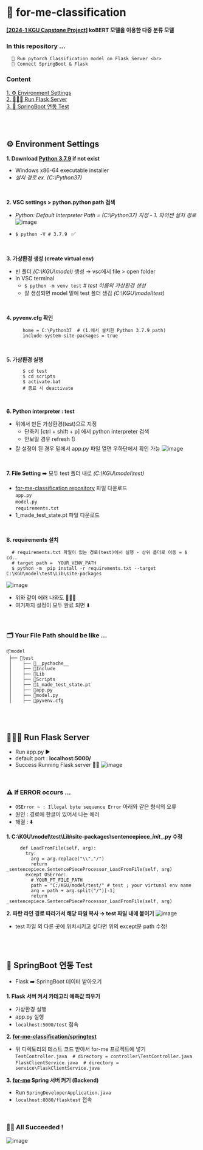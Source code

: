 # 🚩 for-me-classification
**[[2024-1 KGU Capstone Project]](https://github.com/Jhyunee/for-me) koBERT 모델을 이용한 다중 분류 모델** <br>

### In this repository ... <br>
      🚀 Run pytorch Classification model on Flask Server <br>
      🚀 Connect SpringBoot & Flask

### Content
  [1. ⚙️ Environment Settings](#%EF%B8%8F-environment-settings)  <br>
  [2. 🏃🏻‍♀️ Run Flask Server](#%EF%B8%8F-run-flask-server)  <br>
  [3. 🍃 SpringBoot 연동 Test](#-springBoot-연동-Test)

<br>
<br>

## ⚙️ Environment Settings

  **1. Download [Python 3.7.9](https://www.python.org/downloads/release/python-379/) if not exist** <br>
  * Windows x86-64 executable installer 
  * _설치 경로 ex. (C:\Python37)_

<br>
  
  **2. VSC settings > python.python path 검색** <br>
  * _Python: Default Interpreter Path = (C:\Python37) 지정 - 1. 파이썬 설치 경로_ <br>
  	![image](https://github.com/Jhyunee/for-me-classification/assets/104143072/806d9252-8df9-4bdd-a6c4-04881a5262a2)

  * `$ python -V # 3.7.9 ` ✅


<br>
  
  **3. 가상환경 생성 (create virtual env)**
  * 빈 폴더 _(C:\KGU\model)_ 생성 → vsc에서 file > open folder
  * In VSC terminal
    * `$ python -m venv test`  _# test 이름의 가상환경 생성_
    * 잘 생성되면 model 밑에 test 폴더 생김 _(C:\KGU\model\test)_

<br>
  
  **4. pyvenv.cfg 확인**
```
      home = C:\Python37  # (1.에서 설치한 Python 3.7.9 path)
      include-system-site-packages = true
```

<br>
  
  **5. 가상환경 실행**
```
      $ cd test
      $ cd scripts
      $ activate.bat
      # 종료 시 deactivate
```

<br>

  **6. Python interpreter : test**
  * 위에서 만든 가상환경(test)으로 지정
    * 단축키 [ctrl + shift + p] 에서 python interpreter 검색
    * 안보일 경우 refresh 🔃
  * 잘 설정이 된 경우 밑에서 app.py 파일 열면 우하단에서 확인 가능
    ![image](https://github.com/Jhyunee/for-me-classification/assets/104143072/60b9446b-f155-4338-a020-827c12ba7260)


<br>

  **7. File Setting**
➡️ 모두 test 폴더 내로 _(C:\KGU\model\test)_
  * [for-me-classification repository](https://github.com/Jhyunee/for-me-classification) 파일 다운로드 <br>
    `app.py` <br>
	  `model.py` <br>
	  `requirements.txt` <br>
  * 1_made_test_state.pt 파일 다운로드 <br>

<br>

  **8. requirements 설치**
```
  # requirements.txt 파일이 있는 경로(test)에서 실행 - 상위 폴더로 이동 = $ cd..
  # target path =  YOUR_VENV_PATH
  $ python -m  pip install -r requirements.txt --target C:\KGU\model\test\Lib\site-packages
```
  ![image](https://github.com/Jhyunee/for-me-classification/assets/104143072/97aef0b3-6ae9-4a48-8c81-d87ee4a83090)
  * 위와 같이 에러 나와도 👌🏻🆗
  * 여기까지 설정이 모두 완료 되면 ⬇️

<br>
  
### 🗂️ Your File Path should be like ...

```
📦model
 ├── 📂test
 │    ├── 📂__pychache__
 │    ├── 📂Include
 │    ├── 📂Lib
 │    ├── 📂Scripts
 │    ├── 📜1_made_test_state.pt
 │    ├── 📜app.py
 │    ├── 📜model.py
 │    ├── 📜pyvenv.cfg
```

<br>
<br>

## 🏃🏻‍♀️ Run Flask Server
  * Run app.py ▶️
  * default port : **localhost:5000/**
  * Success Running Flask server 👍🏻
    ![image](https://github.com/Jhyunee/for-me-classification/assets/104143072/5e302b6a-4ced-45a8-ae1e-4e363604efc3)

<br>

### ⚠️ If ERROR occurs ...

  * `OSError ~ : Illegal byte sequence Error` 아래와 같은 형식의 오류 <br>
  * 원인 : 경로에 한글이 있어서 나는 에러
  * 해결 : ⬇️

**1. C:\KGU\model\test\Lib\site-packages\sentencepiece\__init__.py 수정**
   ```
        def LoadFromFile(self, arg):
          try:
            arg = arg.replace("\\","/")
            return _sentencepiece.SentencePieceProcessor_LoadFromFile(self, arg)
          except OSError:
            # YOUR_PT_FILE_PATH
            path = "C:/KGU/model/test/" # test ; your virtunal env name
            arg = path + arg.split("/")[-1]
            return _sentencepiece.SentencePieceProcessor_LoadFromFile(self, arg)
   ```

**2. 파란 라인 경로 따라가서 해당 파일 복사 → test 파일 내에 붙이기**
  ![image](https://github.com/Jhyunee/for-me-classification/assets/104143072/0a22f303-c8c1-4804-9c9e-c6fe09426ecb)
  * test 파일 외 다른 곳에 위치시키고 싶다면 위의 except문 path 수정!


<br>
<br>

## 🍃 SpringBoot 연동 Test
  * Flask ➡️ SpringBoot 데이터 받아오기

  **1. Flask 서버 켜서 카테고리 예측값 띄우기**
  * 가상환경 실행
  * app.py 실행
  * `localhost:5000/test` 접속

  **2. [for-me-classification/springtest](https://github.com/Jhyunee/for-me-classification/tree/main/springtest)**
  * 위 디렉토리의 테스트 코드 받아서 for-me 프로젝트에 넣기 <br>
      `TestController.java  # directory = controller\TestController.java` <br>
      `FlaskClientService.java  # directory = service\FlaskClientService.java`
  
  **3. [for-me](https://github.com/ongsim0629/for-me) Spring 서버 켜기 (Backend)**
  * Run `SpringDeveloperApplication.java`
  * `localhost:8080/flasktest` 접속

<br>

  ### 👏🏻 All Succeeded !
  ![image](https://github.com/Jhyunee/for-me-classification/assets/104143072/f57631dc-6154-4f1e-a33f-7f76d8dbb237)







  
